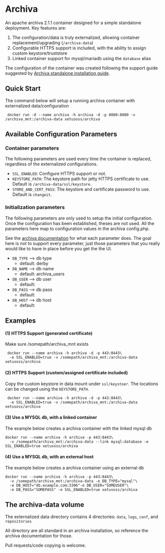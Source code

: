 # Archiva

An apache archiva 2.1.1 container designed for a simple standalone deployment. Key features are:

1. The configuration/data is truly externalized, allowing container replacement/upgrading (`/archiva-data`)
2. Configurable HTTPS support is included, with the ability to assign custom keystore/truststore
3. Linked container support for mysql/mariadb using the `database` alias

The configuration of the container was created following the support guide suggested by [Archiva standalone installation guide](http://archiva.apache.org/docs/2.1.1/adminguide/standalone.html).

## Quick Start

The command below will setup a running archiva container with externalized data/configuration

```
 docker run -d --name archiva -h archiva -d -p 8080:8080 -v /archiva_mnt:/archiva-data xetusoss/archiva
```

## Available Configuration Parameters

### Container parameters

The following parameters are used every time the container is replaced, regardless of the externalized configurations.

* `SSL_ENABLED`: Configure HTTPS support or not.
* `KEYSTORE_PATH`: The keystore path for jetty HTTPS certificate to use. Default is `/archiva-data/ssl/keystore`.
* `STORE_AND_CERT_PASS`: The keystore and certificate password to use. Default is `changeit`.

### Initialization parameters

The following parameters are only used to setup the initial configuration. Once the configuration has been established, theses are not used. All the parameters here map to configuration values in the archiva config.php.

See the [archiva documentation](https://doc.archiva.org/server/8.1/admin_manual/configuration_server/config_sample_php_parameters.html) for what each parameter does. The goal here is not to support every parameter, just those parameters
that you really would like to have in place before you get the the UI.

* `DB_TYPE` --> db type
    * default: derby
* `DB_NAME` --> db name
    * default: archiva_users
* `DB_USER` --> db user
    * default:
* `DB_PASS` --> db pass
    * default:
* `DB_HOST` --> db host
    * default:

## Examples

#### (1) HTTPS Support (generated certificate)
Make sure /somepath/archiva_mnt exists

```
 docker run --name archiva -h archiva -d -p 443:8443\
  -e SSL_ENABLED=true -v /somepath/archiva_mnt:/archiva-data xetusoss/archiva
```
#### (2) HTTPS Support (custom/assigned certificate included)


Copy the custom keystore in data mount under `ssl/keystoer`. The locations can be changed using the `KEYSTORE_PATH`.

```
 docker run --name archiva -h archiva -d -p 443:8443\
  -e SSL_ENABLED=true -v /somepath/archiva_mnt:/archiva-data xetusoss/archiva
```

#### (3) Use a MYSQL db, with a linked container

The example below creates a archiva container with the linked mysql db

```
docker run --name archiva -h archiva -p 443:8443\
  -v /somepath/archiva_mnt:/archiva-data --link mysql:database -e SSL_ENABLED=true xetusoss/archiva
```

#### (4) Use a MYSQL db, with an external host

The example below creates a archiva container using an external db

```
docker run --name archiva -h archiva -p 443:8443\
  -v /somepath/archiva_mnt:/archiva-data -e DB_TYPE="mysql"\
  -e DB_HOST="db.example.com:3306"-e DB_USER="SOMEUSER"\
  -e DB_PASS="SOMEPASS" -e SSL_ENABLED=true xetusoss/archiva
```

## The archiva-data volume

The externalized data directory contains 4 directories: `data`, `logs`, `conf`, and `repositories`

 All directory are all standard in an archiva installation, so reference the archiva documentation for those.


Pull requests/code copying is welcome.
